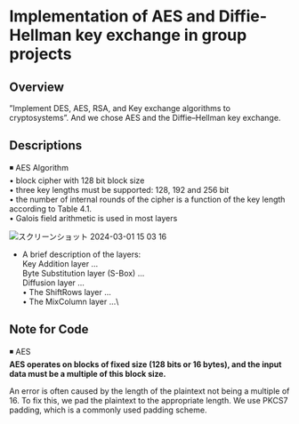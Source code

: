 # Implementation of AES and Diffie-Hellman key exchange in group projects

## Overview
”Implement DES, AES, RSA, and Key exchange algorithms to cryptosystems”. And we chose AES and the Diffie–Hellman key exchange.

## Descriptions
◾️ AES Algorithm\
•	 block cipher with 128 bit block size 
\
•	 three key lengths must be supported: 128, 192 and 256 bit 
\
•	 the number of internal rounds of the cipher is a function of the key length according to Table 4.1. 
\
•	 Galois field arithmetic is used in most layers

![スクリーンショット 2024-03-01 15 03 16](https://github.com/group-project-for-cryptography/CSCI663_group_d_2/assets/58361623/751b03b1-5e45-47e7-a65b-87f34e227262)

- A brief description of the layers: \
Key Addition layer ...\
Byte Substitution layer (S-Box) ...\
Diffusion layer ...\
•	The ShiftRows layer ...\
•	The MixColumn layer ...\


## Note for Code
◾️ AES\
**AES operates on blocks of fixed size (128 bits or 16 bytes), and the input data must be a multiple of this block size.**

An error is often caused by the length of the plaintext not being a multiple of 16. To fix this, we pad the plaintext to the appropriate length. We use PKCS7 padding, which is a commonly used padding scheme. 

